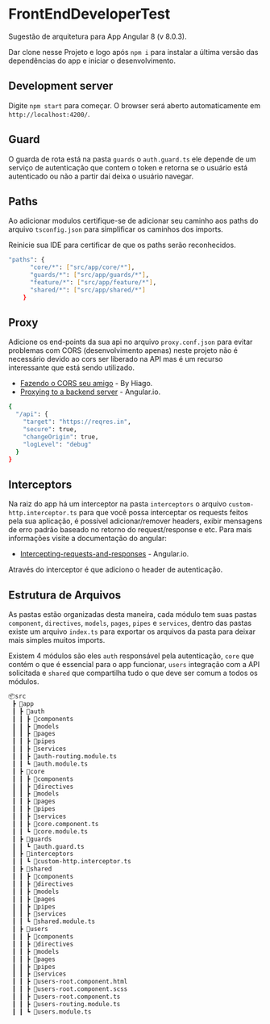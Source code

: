 # FrontEndDeveloperTest

Sugestão de arquitetura para App Angular 8 (v 8.0.3).

Dar clone nesse Projeto e logo após `npm i` para instalar a última versão das dependências do app e iniciar o desenvolvimento.

## Development server

Digite `npm start` para começar. O browser será aberto automaticamente em `http://localhost:4200/`.

## Guard

O guarda de rota está na pasta `guards` o `auth.guard.ts` ele depende de um serviço de autenticação que contem o token e retorna se o usuário está autenticado ou não a partir daí deixa o usuário navegar.

## Paths

Ao adicionar modulos certifique-se de adicionar seu caminho aos paths do arquivo `tsconfig.json` para simplificar os caminhos dos imports.

Reinicie sua IDE para certificar de que os paths serão reconhecidos.

```sh 
"paths": {
      "core/*": ["src/app/core/*"],
      "guards/*": ["src/app/guards/*"],
      "feature/*": ["src/app/feature/*"],
      "shared/*": ["src/app/shared/*"]
    }
```

## Proxy

Adicione os end-points da sua api no arquivo `proxy.conf.json` para evitar problemas com CORS (desenvolvimento apenas) neste projeto não é necessário devido ao cors ser liberado na API mas é um recurso interessante que está sendo utilizado.

* [Fazendo o CORS seu amigo](https://www.hiago.me/2018/09/08/ionic-angular-fazendo-o-cors-seu-amigo/) - By Hiago.
* [Proxying to a backend server](https://angular.io/guide/build#proxying-to-a-backend-server) - Angular.io.

```sh 
{
  "/api": {
    "target": "https://reqres.in",
    "secure": true,
    "changeOrigin": true,
    "logLevel": "debug"
  }
}
```

## Interceptors

Na raiz do app há um interceptor na pasta `interceptors` o arquivo `custom-http.interceptor.ts` para que você possa interceptar os requests feitos pela sua aplicação,
é possível adicionar/remover headers, exibir mensagens de erro padrão baseado no retorno do request/response e etc. Para mais informações visite a documentação do angular:

* [Intercepting-requests-and-responses](https://angular.io/guide/http#intercepting-requests-and-responses) - Angular.io.

Através do interceptor é que adiciono o header de autenticação.

## Estrutura de Arquivos

As pastas estão organizadas desta maneira, cada módulo tem suas pastas `component`, `directives`, `models`, `pages`, `pipes` e `services`, dentro das pastas existe um arquivo `index.ts` para exportar os arquivos da pasta para deixar mais simples muitos imports.

Existem 4 módulos são eles `auth` responsável pela autenticação, `core` que contém o que é essencial para o app funcionar, `users` integração com a API solicitada e `shared` que compartilha tudo o que deve ser comum a todos os módulos.

```sh 
📦src
 ┣ 📂app
 ┃ ┣ 📂auth
 ┃ ┃ ┣ 📂components
 ┃ ┃ ┣ 📂models
 ┃ ┃ ┣ 📂pages
 ┃ ┃ ┣ 📂pipes
 ┃ ┃ ┣ 📂services
 ┃ ┃ ┣ 📜auth-routing.module.ts
 ┃ ┃ ┗ 📜auth.module.ts
 ┃ ┣ 📂core
 ┃ ┃ ┣ 📂components
 ┃ ┃ ┣ 📂directives
 ┃ ┃ ┣ 📂models
 ┃ ┃ ┣ 📂pages
 ┃ ┃ ┣ 📂pipes
 ┃ ┃ ┣ 📂services
 ┃ ┃ ┣ 📜core.component.ts
 ┃ ┃ ┗ 📜core.module.ts
 ┃ ┣ 📂guards
 ┃ ┃ ┗ 📜auth.guard.ts
 ┃ ┣ 📂interceptors
 ┃ ┃ ┗ 📜custom-http.interceptor.ts
 ┃ ┣ 📂shared
 ┃ ┃ ┣ 📂components
 ┃ ┃ ┣ 📂directives
 ┃ ┃ ┣ 📂models
 ┃ ┃ ┣ 📂pages
 ┃ ┃ ┣ 📂pipes
 ┃ ┃ ┣ 📂services
 ┃ ┃ ┗ 📜shared.module.ts
 ┃ ┣ 📂users
 ┃ ┃ ┣ 📂components
 ┃ ┃ ┣ 📂directives
 ┃ ┃ ┣ 📂models
 ┃ ┃ ┣ 📂pages
 ┃ ┃ ┣ 📂pipes
 ┃ ┃ ┣ 📂services
 ┃ ┃ ┣ 📜users-root.component.html
 ┃ ┃ ┣ 📜users-root.component.scss
 ┃ ┃ ┣ 📜users-root.component.ts
 ┃ ┃ ┣ 📜users-routing.module.ts
 ┃ ┃ ┗ 📜users.module.ts
```